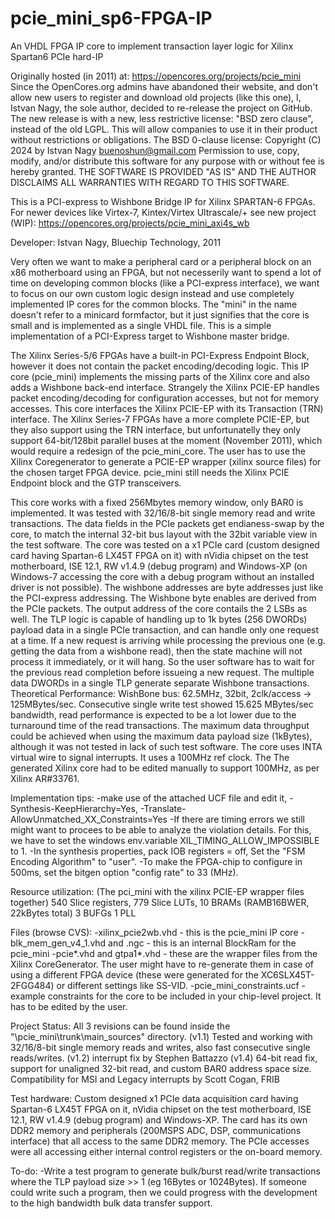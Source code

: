 # pcie_mini_sp6-FPGA-IP
An VHDL FPGA IP core to implement transaction layer logic for Xilinx Spartan6 PCIe hard-IP

Originally hosted (in 2011) at:
https://opencores.org/projects/pcie_mini
Since the OpenCores.org admins have abandoned their website, and don't allow new users to register and download old projects (like this one), I, Istvan Nagy, the sole author, decided to re-release the project on GitHub. The new release is with a new, less restrictive license: "BSD zero clause", instead of the old LGPL. This will allow companies to use it in their product without restrictions or obligations.
The BSD 0-clause license: Copyright (C) 2024 by Istvan Nagy buenoshun@gmail.com 
Permission to use, copy, modify, and/or distribute this software for any purpose with or without fee is hereby granted. THE SOFTWARE IS PROVIDED "AS IS" AND THE AUTHOR DISCLAIMS ALL WARRANTIES WITH REGARD TO THIS SOFTWARE.

This is a PCI-express to Wishbone Bridge IP for Xilinx SPARTAN-6 FPGAs.
For newer devices like Virtex-7, Kintex/Virtex Ultrascale/+ see new project (WIP): https://opencores.org/projects/pcie_mini_axi4s_wb

Developer: Istvan Nagy, Bluechip Technology, 2011

Very often we want to make a peripheral card or a peripheral block on an x86 motherboard using an FPGA, but not necesserily want to spend a lot of time on developing common blocks (like a PCI-express interface), we want to focus on our own custom logic design instead and use completely implemented IP cores for the common blocks. The "mini" in the name doesn't refer to a minicard formfactor, but it just signifies that the core is small and is implemented as a single VHDL file. This is a simple implementation of a PCI-Express target to Wishbone master bridge.

The Xilinx Series-5/6 FPGAs have a built-in PCI-Express Endpoint Block, however it does not contain the packet encoding/decoding logic. This IP core (pcie_mini) implements the missing parts of the Xilinx core and also adds a Wishbone back-end interface. Strangely the Xilinx PCIE-EP handles packet encoding/decoding for configuration accesses, but not for memory accesses. This core interfaces the Xilinx PCIE-EP with its Transaction (TRN) interface. The Xilinx Series-7 FPGAs have a more complete PCIE-EP, but they also support using the TRN interface, but unfortunatelly they only support 64-bit/128bit parallel buses at the moment (November 2011), which would require a redesign of the pcie_mini_core. The user has to use the Xilinx Coregenerator to generate a PCIE-EP wrapper (xilinx source files) for the chosen target FPGA device. pcie_mini still needs the Xilinx PCIE Endpoint block and the GTP transceivers.

This core works with a fixed 256Mbytes memory window, only BAR0 is implemented. It was tested with 32/16/8-bit single memory read and write transactions. The data fields in the PCIe packets get endianess-swap by the core, to match the internal 32-bit bus layout with the 32bit variable view in the test software.
The core was tested on a x1 PCIe card (custom designed card having Spartan-6 LX45T FPGA on it) with nVidia chipset on the test motherboard, ISE 12.1, RW v1.4.9 (debug program) and Windows-XP (on Windows-7 accessing the core with a debug program without an installed driver is not possible). The wishbone addresses are byte addresses just like the PCI-express addressing. The Wishbone byte enables are derived from the PCIe packets.
The output address of the core contails the 2 LSBs as well. The TLP logic is capable of handling up to 1k bytes (256 DWORDs) payload data in a single PCIe transaction, and can handle only one request at a time. If a new request is arriving while processing the previous one (e.g. getting the data from a wishbone read), then the state machine will not process it immediately, or it will hang. So the user software has to wait for the previous read completion before issueing a new request. The multiple data DWORDs in a single TLP generate separate Wishbone transactions. Theoretical Performance: WishBone bus: 62.5MHz, 32bit, 2clk/access -> 125MBytes/sec. Consecutive single write test showed 15.625 MBytes/sec bandwidth, read performance is expected to be a lot lower due to the turnaround time of the read transactions. The maximum data throughput could be achieved when using the maximum data payload size (1kBytes), although it was not tested in lack of such test software. The core uses INTA virtual wire to signal interrupts. It uses a 100MHz ref clock. The The generated Xilinx core had to be edited manually to support 100MHz, as per Xilinx AR#33761.

Implementation tips:
-make use of the attached UCF file and edit it,
-Synthesis-KeepHierarchy=Yes,
-Translate-AllowUnmatched_XX_Constraints=Yes
-If there are timing errors we still might want to procees to be able to analyze the violation details. For this, we have to set the windows env.variable XIL_TIMING_ALLOW_IMPOSSIBLE to 1.
-In the synthesis properties, pack IOB registers = off, Set the "FSM Encoding Algorithm" to "user".
-To make the FPGA-chip to configure in 500ms, set the bitgen option "config rate" to 33 (MHz).

Resource utilization:
(The pci_mini with the xilinx PCIE-EP wrapper files together)
540 Slice registers,
779 Slice LUTs,
10 BRAMs (RAMB16BWER, 22kBytes total)
3 BUFGs
1 PLL

Files (browse CVS):
-xilinx_pcie2wb.vhd - this is the pcie_mini IP core
-blk_mem_gen_v4_1.vhd and .ngc - this is an internal BlockRam for the pcie_mini
-pcie*.vhd and gtpa1*.vhd - these are the wrapper files from the Xilinx CoreGenerator. The user might have to re-generate them in case of using a different FPGA device (these were generated for the XC6SLX45T-2FGG484) or different settings like SS-VID.
-pcie_mini_constraints.ucf - example constraints for the core to be included in your chip-level project. It has to be edited by the user.

Project Status:
All 3 revisions can be found inside the "\pcie_mini\trunk\main_sources" directory.
(v1.1) Tested and working with 32/16/8-bit single memory reads and writes, also fast consecutive single reads/writes.
(v1.2) interrupt fix by Stephen Battazzo
(v1.4) 64-bit read fix, support for unaligned 32-bit read, and custom BAR0 address space size. Compatibility for MSI and Legacy interrupts by Scott Cogan, FRIB

Test hardware:
Custom designed x1 PCIe data acquisition card having Spartan-6 LX45T FPGA on it, nVidia chipset on the test motherboard, ISE 12.1, RW v1.4.9 (debug program) and Windows-XP. The card has its own DDR2 memory and peripherals (200MSPS ADC, DSP, communications interface) that all access to the same DDR2 memory. The PCIe accesses were all accessing either internal control registers or the on-board memory.

To-do:
-Write a test program to generate bulk/burst read/write transactions where the TLP payload size >> 1 (eg 16Bytes or 1024Bytes). If someone could write such a program, then we could progress with the development to the high bandwidth bulk data transfer support.
